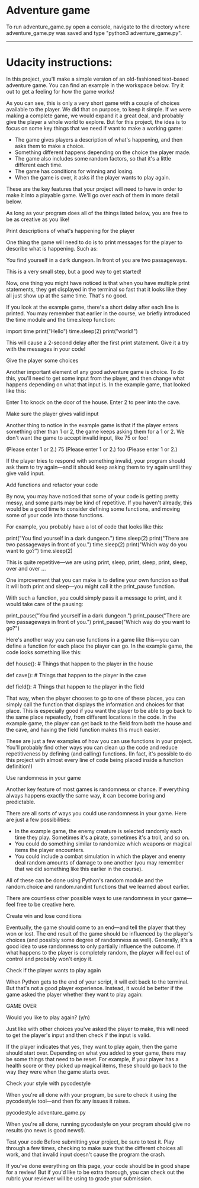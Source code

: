 # Adventure game

To run adventure_game.py open a console, navigate to the directory where adventure_game.py was saved and type "python3 adventure_game.py".

------

# Udacity instructions:

In this project, you'll make a simple version of an old-fashioned text-based adventure game. You can find an example in the workspace below. Try it out to get a feeling for how the game works!

As you can see, this is only a very short game with a couple of choices available to the player. We did that on purpose, to keep it simple. If we were making a complete game, we would expand it a great deal, and probably give the player a whole world to explore. But for this project, the idea is to focus on some key things that we need if want to make a working game:

- The game gives players a description of what's happening, and then asks them to make a choice.
- Something different happens depending on the choice the player made.
- The game also includes some random factors, so that it's a little different each time.
- The game has conditions for winning and losing.
- When the game is over, it asks if the player wants to play again.

These are the key features that your project will need to have in order to make it into a playable game. We'll go over each of them in more detail below.

As long as your program does all of the things listed below, you are free to be as creative as you like!

Print descriptions of what's happening for the player

One thing the game will need to do is to print messages for the player to describe what is happening. Such as:

You find yourself in a dark dungeon. In front of you are two passageways.

This is a very small step, but a good way to get started!

Now, one thing you might have noticed is that when you have multiple print statements, they get displayed in the terminal so fast that it looks like they all just show up at the same time. That's no good.

If you look at the example game, there's a short delay after each line is printed. You may remember that earlier in the course, we briefly introduced the time module and the time.sleep function:

import time print("Hello") time.sleep(2) print("world!")

This will cause a 2-second delay after the first print statement. Give it a try with the messages in your code!

Give the player some choices

Another important element of any good adventure game is choice. To do this, you'll need to get some input from the player, and then change what happens depending on what that input is. In the example game, that looked like this:

Enter 1 to knock on the door of the house. Enter 2 to peer into the cave.

Make sure the player gives valid input

Another thing to notice in the example game is that if the player enters something other than 1 or 2, the game keeps asking them for a 1 or 2. We don't want the game to accept invalid input, like 75 or foo!

(Please enter 1 or 2.) 75 (Please enter 1 or 2.) foo (Please enter 1 or 2.)

If the player tries to respond with something invalid, your program should ask them to try again—and it should keep asking them to try again until they give valid input.

Add functions and refactor your code

By now, you may have noticed that some of your code is getting pretty messy, and some parts may be kind of repetitive. If you haven't already, this would be a good time to consider defining some functions, and moving some of your code into those functions.

For example, you probably have a lot of code that looks like this:

print("You find yourself in a dark dungeon.") time.sleep(2) print("There are two passageways in front of you.") time.sleep(2) print("Which way do you want to go?") time.sleep(2)

This is quite repetitive—we are using print, sleep, print, sleep, print, sleep, over and over ...

One improvement that you can make is to define your own function so that it will both print and sleep—you might call it the print_pause function.

With such a function, you could simply pass it a message to print, and it would take care of the pausing:

print_pause("You find yourself in a dark dungeon.") print_pause("There are two passageways in front of you.") print_pause("Which way do you want to go?")

Here's another way you can use functions in a game like this—you can define a function for each place the player can go. In the example game, the code looks something like this:

def house(): # Things that happen to the player in the house

def cave(): # Things that happen to the player in the cave

def field(): # Things that happen to the player in the field

That way, when the player chooses to go to one of these places, you can simply call the function that displays the information and choices for that place. This is especially good if you want the player to be able to go back to the same place repeatedly, from different locations in the code. In the example game, the player can get back to the field from both the house and the cave, and having the field function makes this much easier.

These are just a few examples of how you can use functions in your project. You'll probably find other ways you can clean up the code and reduce repetitiveness by defining (and calling) functions. (In fact, it's possible to do this project with almost every line of code being placed inside a function definition!)

Use randomness in your game

Another key feature of most games is randomness or chance. If everything always happens exactly the same way, it can become boring and predictable.

There are all sorts of ways you could use randomness in your game. Here are just a few possibilities:

- In the example game, the enemy creature is selected randomly each time they play. Sometimes it's a pirate, sometimes it's a troll, and so on.
- You could do something similar to randomize which weapons or magical items the player encounters.
- You could include a combat simulation in which the player and enemy deal random amounts of damage to one another (you may remember that we did something like this earlier in the course).

All of these can be done using Python's random module and the random.choice and random.randint functions that we learned about earlier.

There are countless other possible ways to use randomness in your game—feel free to be creative here.

Create win and lose conditions

Eventually, the game should come to an end—and tell the player that they won or lost. The end result of the game should be influenced by the player's choices (and possibly some degree of randomness as well). Generally, it's a good idea to use randomness to only partially influence the outcome. If what happens to the player is completely random, the player will feel out of control and probably won't enjoy it.

Check if the player wants to play again

When Python gets to the end of your script, it will exit back to the terminal. But that's not a good player experience. Instead, it would be better if the game asked the player whether they want to play again:

GAME OVER

Would you like to play again? (y/n)

Just like with other choices you've asked the player to make, this will need to get the player's input and then check if the input is valid.

If the player indicates that yes, they want to play again, then the game should start over. Depending on what you added to your game, there may be some things that need to be reset. For example, if your player has a health score or they picked up magical items, these should go back to the way they were when the game starts over.

Check your style with pycodestyle

When you're all done with your program, be sure to check it using the pycodestyle tool—and then fix any issues it raises.

pycodestyle adventure_game.py

When you're all done, running pycodestyle on your program should give no results (no news is good news!).

Test your code Before submitting your project, be sure to test it. Play through a few times, checking to make sure that the different choices all work, and that invalid input doesn't cause the program the crash.

If you've done everything on this page, your code should be in good shape for a review! But if you'd like to be extra thorough, you can check out the rubric your reviewer will be using to grade your submission.
